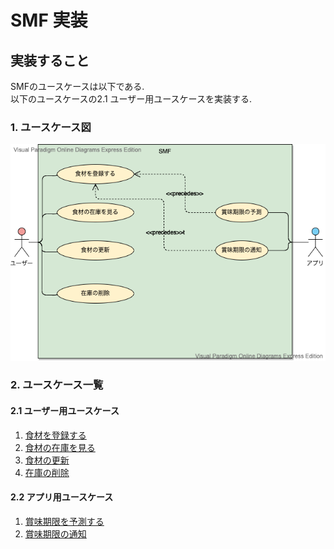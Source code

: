 # SMF 実装

## 実装すること
SMFのユースケースは以下である.  
以下のユースケースの2.1 ユーザー用ユースケースを実装する.  
  
### 1. ユースケース図

<img src="../usecase/SMF.vpd.png">

### 2. ユースケース一覧
#### 2.1 ユーザー用ユースケース
1. [食材を登録する](../usecase/食材登録ユースケース.md)
2. [食材の在庫を見る](../usecase/在庫確認ユースケース.md)
3. [食材の更新](../usecase/usecase_update.md)
4. [在庫の削除](../usecase/usecase_delete.md)

#### 2.2 アプリ用ユースケース
1. [賞味期限を予測する](../usecase/予測ユースケース.md)
2. [賞味期限の通知](../usecase/通知ユースケース.md)
